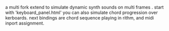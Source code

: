a multi fork extend to simulate dynamic synth sounds on multi frames . start with 'keyboard_panel.html'
you can also simulate chord progression over kerboards.
next bindings are chord sequence playing in rithm, and midi inport assignment.
